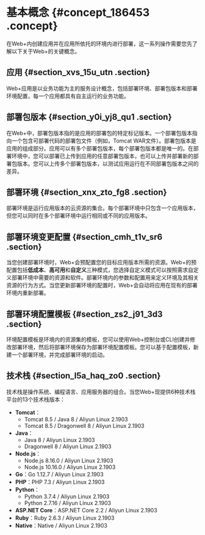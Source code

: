 # 基本概念 {#concept_186453 .concept}

在Web+内创建应用并在应用所依托的环境内进行部署，这一系列操作需要您先了解以下关于Web+的关键概念。

## 应用 {#section_xvs_15u_utn .section}

Web+应用是以业务功能为主的服务设计概念，包括部署环境、部署包版本和部署环境配置，每一个应用都具有自主运行的业务功能。

## 部署包版本 {#section_y0i_yj8_qu1 .section}

在Web+中，部署包版本指的是应用的部署包的特定标记版本。一个部署包版本指向一个包含可部署代码的部署包文件（例如，Tomcat WAR文件）。部署包版本是应用的组成部分。应用可以有多个部署包版本，每个部署包版本都是唯一的。在部署环境中，您可以部署已上传到应用的任意部署包版本，也可以上传并部署新的部署包版本。您可以上传多个部署包版本，以测试应用运行在不同部署包版本之间的差异。

## 部署环境 {#section_xnx_zto_fg8 .section}

部署环境是运行应用版本的云资源的集合。每个部署环境中只包含一个应用版本，但您可以同时在多个部署环境中运行相同或不同的应用版本。

## 部署环境变更配置 {#section_cmh_t1v_sr6 .section}

当您创建部署环境时，Web+会预配置您的目标应用版本所需的资源。Web+的预配置包括**低成本**、**高可用**和**自定义**三种模式，您选择自定义模式可以按照需求自定义部署环境中需要的资源和软件。部署环境内的参数和配置用来定义环境及其相关资源的行为方式。当您更新部署环境的配置时，Web+会自动将应用在现有的部署环境内重新部署。

## 部署环境配置模板 {#section_zs2_j91_3d3 .section}

环境配置模板是环境内的资源集的模板，您可以使用Web+控制台或CLI创建并修改部署环境，然后将部署环境保存为部署环境配置模板。您可以基于配置模板，新建一个部署环境，并完成部署环境的启动。

## 技术栈 {#section_l5a_haq_zo0 .section}

技术栈是操作系统、编程语言、应用服务器的组合。当您Web+现提供6种技术栈平台的13个技术栈版本：

-   **Tomcat**：
    -   Tomcat 8.5 / Java 8 / Aliyun Linux 2.1903
    -   Tomcat 8.5 / Dragonwell 8 / Aliyun Linux 2.1903
-   **Java**：
    -   Java 8 / Aliyun Linux 2.1903
    -   Dragonwell 8 / Aliyun Linux 2.1903
-   **Node.js**：
    -   Node.js 8.16.0 / Aliyun Linux 2.1903
    -   Node.js 10.16.0 / Aliyun Linux 2.1903
-   **Go**：Go 1.12.7 / Aliyun Linux 2.1903
-   **PHP**：PHP 7.3 / Aliyun Linux 2.1903
-   **Python**：
    -   Python 3.7.4 / Aliyun Linux 2.1903
    -   Python 2.7.16 / Aliyun Linux 2.1903
-   **ASP.NET Core**：ASP.NET Core 2.2 / Aliyun Linux 2.1903
-   **Ruby**：Ruby 2.6.3 / Aliyun Linux 2.1903
-   **Native**：Native / Aliyun Linux 2.1903

